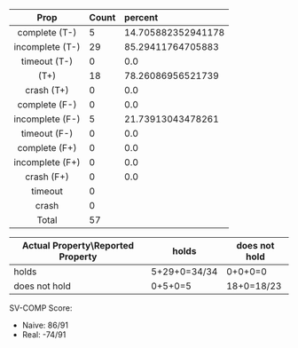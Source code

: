 
| Prop | Count | percent |
|:----:|:------|:--|
|complete   (T-)|5| 14.705882352941178 |
|incomplete (T-)|29|85.29411764705883 |
|timeout    (T-)|0|0.0 |
|           (T+)|18|78.26086956521739 |
|crash      (T+)|0|0.0 |
|complete   (F-)|0|0.0 |
|incomplete (F-)|5|21.73913043478261 |
|timeout    (F-)|0|0.0 |
|complete   (F+)|0|0.0 |
|incomplete (F+)|0|0.0 |
|crash      (F+)|0|0.0 |
|timeout        |0| |
|crash          |0| |
|Total          |57| |

| Actual Property\Reported Property | holds | does not hold |
|------------------------------------|-------|---------------|
| holds | 5+29+0=34/34 | 0+0+0=0 |
| does not hold | 0+5+0=5 | 18+0=18/23 |

SV-COMP Score:

* Naive: 86/91
* Real: -74/91


